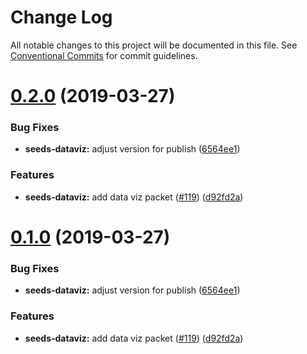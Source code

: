 # Change Log

All notable changes to this project will be documented in this file.
See [Conventional Commits](https://conventionalcommits.org) for commit guidelines.

# [0.2.0](https://github.com/sproutsocial/seeds/compare/@sproutsocial/seeds-dataviz@0.1.0...@sproutsocial/seeds-dataviz@0.2.0) (2019-03-27)


### Bug Fixes

* **seeds-dataviz:** adjust version for publish ([6564ee1](https://github.com/sproutsocial/seeds/commit/6564ee1))


### Features

* **seeds-dataviz:** add data viz packet ([#119](https://github.com/sproutsocial/seeds/issues/119)) ([d92fd2a](https://github.com/sproutsocial/seeds/commit/d92fd2a))





# [0.1.0](https://github.com/sproutsocial/seeds/compare/@sproutsocial/seeds-dataviz@0.1.0...@sproutsocial/seeds-dataviz@0.1.0) (2019-03-27)


### Bug Fixes

* **seeds-dataviz:** adjust version for publish ([6564ee1](https://github.com/sproutsocial/seeds/commit/6564ee1))


### Features

* **seeds-dataviz:** add data viz packet ([#119](https://github.com/sproutsocial/seeds/issues/119)) ([d92fd2a](https://github.com/sproutsocial/seeds/commit/d92fd2a))
